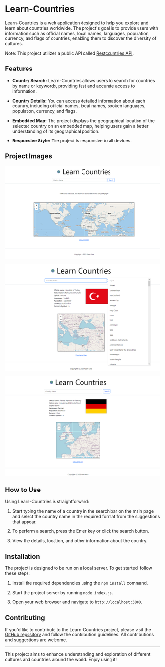 # Learn-Countries

Learn-Countries is a web application designed to help you explore and learn about countries worldwide. The project's goal is to provide users with information such as official names, local names, languages, population, currency, and flags of countries, enabling them to discover the diversity of cultures.

Note: This project utilizes a public API called [Restcountries API](https://restcountries.com/).

## Features

- **Country Search:** Learn-Countries allows users to search for countries by name or keywords, providing fast and accurate access to information.

- **Country Details:** You can access detailed information about each country, including official names, local names, spoken languages, population, currency, and flags.

- **Embedded Map:** The project displays the geographical location of the selected country on an embedded map, helping users gain a better understanding of its geographical position.

- **Responsive Style:** The project is responsive to all devices.

## Project Images
  
![Home](public/images/projectScreenShot1.PNG)

![Search](public/images/projectScreenShot3.PNG)

![Another Search](public/images/projectScreenShot2.PNG)

## How to Use

Using Learn-Countries is straightforward:

1. Start typing the name of a country in the search bar on the main page and select the country name in the required format from the suggestions that appear.

2. To perform a search, press the Enter key or click the search button.

3. View the details, location, and other information about the country.

## Installation

The project is designed to be run on a local server. To get started, follow these steps:

1. Install the required dependencies using the `npm install` command.

2. Start the project server by running `node index.js`.

3. Open your web browser and navigate to `http://localhost:3000`.

## Contributing

If you'd like to contribute to the Learn-Countries project, please visit the [GitHub repository](https://github.com/kaankar/Learn-Countries) and follow the contribution guidelines. All contributions and suggestions are welcome.

---

This project aims to enhance understanding and exploration of different cultures and countries around the world. Enjoy using it!
